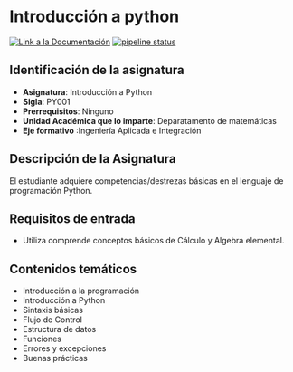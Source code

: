 # Introducción a python

<a href="https://faam.gitlab.io/python_intro/"><img alt="Link a la Documentación" src="https://img.shields.io/badge/docs-link-brightgreen"></a>
[![pipeline status](https://gitlab.com/FAAM/python_intro/badges/master/pipeline.svg)](https://gitlab.com/FAAM/python_intro_ds/-/commits/master)


## Identificación de la asignatura

* **Asignatura**: Introducción a Python
* **Sigla**: PY001
* **Prerrequisitos**: Ninguno
* **Unidad Académica que lo imparte**: Deparatamento de matemáticas
* **Eje formativo** :Ingeniería Aplicada e Integración

## Descripción de la Asignatura

El estudiante adquiere competencias/destrezas básicas en el lenguaje de programación Python.

## Requisitos de entrada

* Utiliza comprende conceptos básicos de Cálculo y Algebra elemental.

## Contenidos temáticos

* Introducción a la programación
* Introducción a Python
* Sintaxis básicas
* Flujo de Control
* Estructura de datos
* Funciones
* Errores y excepciones
* Buenas prácticas



